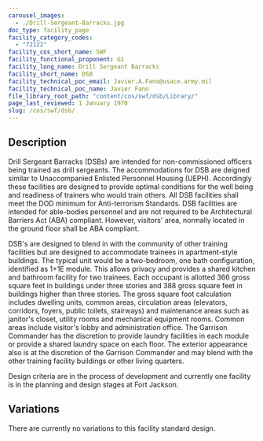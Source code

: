 ```yaml
---
carousel_images:
  - ./Drill-Sergeant-Barracks.jpg
doc_type: facility_page
facility_category_codes:
  - "72122"
facility_cos_short_name: SWF
facility_functional_proponent: G1
facility_long_name: Drill Sergeant Barracks
facility_short_name: DSB
facility_technical_poc_email: Javier.A.Fano@usace.army.mil
facility_technical_poc_name: Javier Fano
file_library_root_path: "content/cos/swf/dsb/Library/"
page_last_reviewed: 1 January 1970
slug: /cos/swf/dsb/
---
```


## Description

Drill Sergeant Barracks (DSBs) are intended for non-commissioned officers being trained as drill sergeants. The accommodations for DSB are deigned similar to Unaccompanied Enlisted Personnel Housing (UEPH). Accordingly these facilities are designed to provide optimal conditions for the well being and readiness of trainers who would train others. All DSB facilities shall meet the DOD minimum for Anti-terrorism Standards. DSB facilities are intended for able-bodies personnel and are not required to be Architectural Barriers Act (ABA) compliant. However, visitors' area, normally located in the ground floor shall be ABA compliant.

DSB's are designed to blend in with the community of other training facilities but are designed to accommodate trainees in apartment-style buildings. The typical unit would be a two-bedroom, one bath configuration, identified as 1+1E module. This allows privacy and provides a shared kitchen and bathroom facility for two trainees. Each occupant is allotted 366 gross square feet in buildings under three stories and 388 gross square feet in buildings higher than three stories. The gross square foot calculation includes dwelling units, common areas, circulation areas (elevators, corridors, foyers, public toilets, stairways) and maintenance areas such as janitor's closet, utility rooms and mechanical equipment rooms. Common areas include visitor's lobby and administration office. The Garrison Commander has the discretion to provide laundry facilities in each module or provide a shared laundry space on each floor. The exterior appearance also is at the discretion of the Garrison Commander and may blend with the other training facility buildings or other living quarters.

Design criteria are in the process of development and currently one facility is in the planning and design stages at Fort Jackson.

## Variations

There are currently no variations to this facility standard design.
